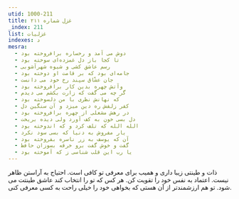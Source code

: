 ```yaml
---
utid: 1000-211
title: غزل شماره ۲۱۱
_index: 211
list: غزلیات
indexes: د
mesra:
  - دوش می آمد و رخساره برافروخته بود
  - تا کجا باز دل غمزده‌ای سوخته بود
  - رسم عاشق کشی و شیوه شهرآشوبی
  - جامه‌ای بود که بر قامت او دوخته بود
  - جان عشّاق سپند رخ خود می دانست
  - وآتش چهره بدین کار برافروخته بود
  - گر چه می گفت که زارت بکشم می دیدم
  - که نهانش نظری با من دلسوخته بود
  - کفر زلفش ره دین میزد و آن سنگین دل
  - در رهش مشعلی از چهره برافروخته بود
  - دل بسی خون به کف آورد ولی دیده بریخت
  - الله الله که تلف کرد و که اندوخته بود
  - یار مفروش به دنیا که بسی سود نکرد
  - آن که یوسف به زر ناسره بفروخته بود
  - گفت و خوش گفت برو خرقه بسوزان حافظ
  - یا رب این قلب شناسی ز که آموخته بود
---
```

ذات و طینتی زیبا داری و همیب برای معرفی تو کافی است. احتیاج به آراستن ظاهر نیست. اعتماد به نفس خود را تقویت کن. هر کس که تو را انتخاب کند عاشق طینتت می شود. تو هم ارزشمندتر از آن هستی که بخواهی خود را خیلی راحت به کسی معرفی کنی.
